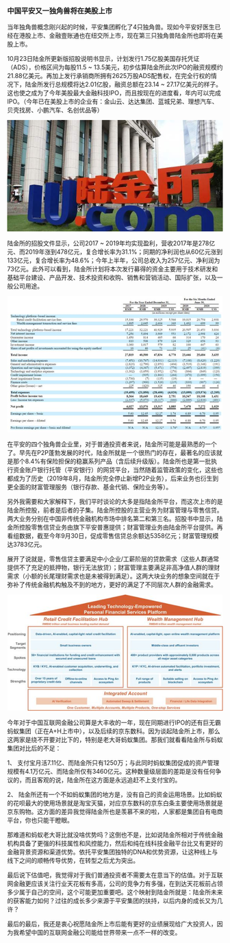 ### 中国平安又一独角兽将在美股上市

当年独角兽概念刚兴起的时候，平安集团孵化了4只独角兽。现如今平安好医生已经在港股上市、金融壹账通也在纽交所上市，现在第三只独角兽陆金所也即将在美股上市。

10月23日陆金所更新版招股说明书显示，计划发行1.75亿股美国存托凭证（ADS），价格区间为每股11.5 ~ 13.5美元，初步估算陆金所此次IPO的融资规模约21.88亿美元。再加上发行承销商所拥有2625万股ADS配售权，在完全行权的情况下，陆金所发行总规模将达2.01亿股，融资总额在23.14 ~ 27.17亿美元的样子。这也使之成为了今年美股最大金融科技IPO，而且按现在的进度看，年内可以完成IPO。（今年已在美股上市的企业有：金山云、达达集团、蓝城兄弟、理想汽车、贝壳找房、小鹏汽车、名创优品等）

![陆金所](../img/lufax-ipo-1.jpg)

陆金所的招股文件显示，公司2017 ~ 2019年均实现盈利，营收2017年是278亿元、而2019年涨到478亿元，复合增长率为31.1%；同期的净利润也从60亿元涨到133亿元，复合增长率为48.6%；今年上半年，公司总收入为257亿元、净利润为73亿元。此外可以看到，陆金所计划将本次发行募得的资金主要用于技术研发和基础平台建设、产品开发、技术投资和收购、销售和营销活动、国际扩张，以及一般公司用途。

![业绩增长](../img/lufax-ipo-2.jpg)

在平安的四个独角兽企业里，对于普通投资者来说，陆金所可能是最熟悉的一个了。早先在P2P蓬勃发展的时代，陆金所就是一个很热门的存在，最著名的应该就是那个8.4%有保险担保的稳赢系列产品（含后续升级版）。陆金所也是第一批执行资金账户银行托管（平安银行）的网贷平台，当然随着监管政策的变化，这些也都成为了历史（2019年8月，陆金所完全停止新增P2P业务），后来业务也衍生到更全面的财富管理服务（银行存款、基金代销、保险业务等）。

另外我需要和大家解释下，我们平时谈论的大多是指陆金所平台，而这次上市的是陆金所控股，前者是后者的子集。陆金所控股的主营业务为财富管理与零售信贷。两大业务分别在中国非传统金融机构市场中排名第二和第三名。招股书中显示，陆金所控股零售信贷业务由旗下平安普惠提供；财富管理业务由陆金所平台提供。再看组数据，截至今年9月30日，促成零售信贷总余额达5358亿元；财富管理规模达3783亿元。

展开了说就是，零售信贷主要满足中小企业/工薪阶层的贷款需求（这些人群通常提供不了充足的抵押物，银行无法放贷）；财富管理主要满足非高净值人群的理财需求（小额的长尾理财需求也是未被得到满足）。这两大块业务的想象空间就在于弥补了传统金融机构触及不到的地方，更好的满足了不同层次人群的金融需求。

![两大模块](../img/lufax-ipo-3.jpg)

今年对于中国互联网金融公司算是大丰收的一年，现在同期进行IPO的还有巨无霸蚂蚁集团（正在A+H上市中），以及后续的京东数科。因为谈起陆金所上市，那么这两家是绕不开要对比下的，特别是老大哥蚂蚁集团。那我们就看看陆金所与蚂蚁集团对比后的不足：

1、 支付宝月活7.11亿、而陆金所只有1250万；与此同时蚂蚁集团促成的资产管理规模有4.1万亿元、而陆金所仅有3460亿元。这种数量级层面的差距是没有任何争议的，而且客观的说，陆金所在这方面是永远追赶不上支付宝的。

2、 陆金所还有一个不如蚂蚁集团的地方是，没有自己的资金运用场景。比如蚂蚁的花呗最大的使用场景就是淘宝天猫，对应京东数科的京东白条主要使用场景就是京东购物。这方面的差异我觉得陆金所也是羡慕不来的啦，人家都是集团自有电商平台，你也只能干瞪眼。

那难道和蚂蚁老大哥比就没啥优势吗？这倒也不是，比如说陆金所相对于传统金融机构具备了更强的科技属性和风控能力，然后和纯在线科技金融平台比又有更好的金融背景资源和渠道优势。依托平安集团独特的DNA和优势资源，让这种线上与线下之间的顺畅传导优势，在转型之后尤为突出。

最后说下估值吧，我觉得对于我们普通投资者不需要太在意当下的估值。对于互联网金融更应该关注行业天花板有多高，公司的竞争力有多强，在到达天花板前占领多少属于自己的空间，这个可能更加重要吧。这个映射到陆金所就是：陆金所未来的获客能力如何？过往的成长多少来源于平安集团的扶持，以后内身的成长又为几许？

最后的最后，我还是衷心祝愿陆金所上市后能有更好的业绩展现给广大投资人，因为我希望中国的互联网金融公司能给世界带来一点不一样的改变。